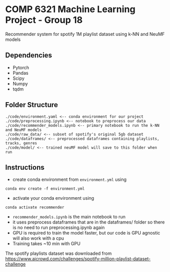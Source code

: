 # COMP 6321 Machine Learning Project - Group 18
Recommender system for spotify 1M playlist dataset using k-NN and NeuMF models

## Dependencies
* Pytorch
* Pandas
* Scipy
* Numpy
* tqdm


## Folder Structure
```
./code/environment.yaml <-- conda environment for our project
./code/preprocessing.ipynb <-- notebook to preprocess our data
./code/recommender_models.ipynb <-- primary notebook to run the k-NN and NeuMF models
./code/raw_data/ <-- subset of spotify's original 5gb dataset
./code/dataframes/ <-- preprocessed dataframes containing playlists, tracks, genres
./code/model/ <-- trained neuMF model will save to this folder when run
```

## Instructions
* create conda environment from `environment.yml` using
```
conda env create -f environment.yml
```
* activate your conda environment using
```
conda activate recommender
```
* `recommender_models.ipynb` is the main notebook to run
* it uses preprocess dataframes that are in the dataframes/ folder so there is no need to run preprocessing.ipynb again
* GPU is required to train the model faster, but our code is GPU agnostic will also work with a cpu
* Training takes ~10 min with GPU

The spotify playlists dataset was downloaded from https://www.aicrowd.com/challenges/spotify-million-playlist-dataset-challenge
